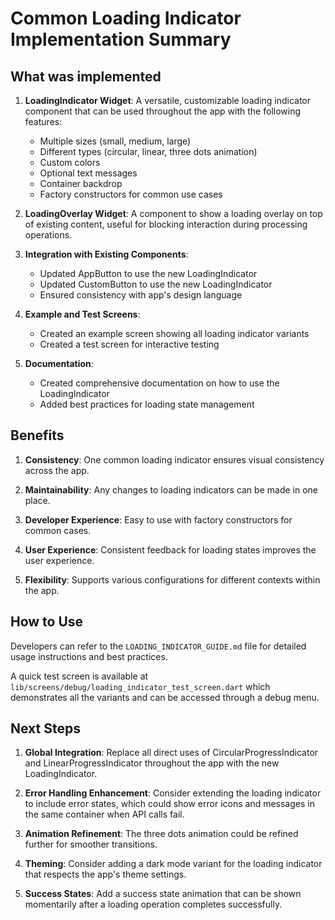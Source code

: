 # Common Loading Indicator Implementation Summary

## What was implemented

1. **LoadingIndicator Widget**: A versatile, customizable loading indicator component that can be used throughout the app with the following features:
   - Multiple sizes (small, medium, large)
   - Different types (circular, linear, three dots animation)
   - Custom colors
   - Optional text messages
   - Container backdrop
   - Factory constructors for common use cases

2. **LoadingOverlay Widget**: A component to show a loading overlay on top of existing content, useful for blocking interaction during processing operations.

3. **Integration with Existing Components**:
   - Updated AppButton to use the new LoadingIndicator
   - Updated CustomButton to use the new LoadingIndicator
   - Ensured consistency with app's design language

4. **Example and Test Screens**:
   - Created an example screen showing all loading indicator variants
   - Created a test screen for interactive testing

5. **Documentation**:
   - Created comprehensive documentation on how to use the LoadingIndicator
   - Added best practices for loading state management

## Benefits

1. **Consistency**: One common loading indicator ensures visual consistency across the app.

2. **Maintainability**: Any changes to loading indicators can be made in one place.

3. **Developer Experience**: Easy to use with factory constructors for common cases.

4. **User Experience**: Consistent feedback for loading states improves the user experience.

5. **Flexibility**: Supports various configurations for different contexts within the app.

## How to Use

Developers can refer to the `LOADING_INDICATOR_GUIDE.md` file for detailed usage instructions and best practices.

A quick test screen is available at `lib/screens/debug/loading_indicator_test_screen.dart` which demonstrates all the variants and can be accessed through a debug menu.

## Next Steps

1. **Global Integration**: Replace all direct uses of CircularProgressIndicator and LinearProgressIndicator throughout the app with the new LoadingIndicator.

2. **Error Handling Enhancement**: Consider extending the loading indicator to include error states, which could show error icons and messages in the same container when API calls fail.

3. **Animation Refinement**: The three dots animation could be refined further for smoother transitions.

4. **Theming**: Consider adding a dark mode variant for the loading indicator that respects the app's theme settings.

5. **Success States**: Add a success state animation that can be shown momentarily after a loading operation completes successfully.
